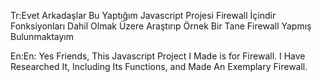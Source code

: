 Tr:Evet Arkadaşlar Bu Yaptığım Javascript Projesi Firewall İçindir Fonksiyonları Dahil Olmak Üzere Araştırıp Örnek Bir Tane Firewall Yapmış Bulunmaktayım 

En:En: Yes Friends, This Javascript Project I Made is for Firewall. I Have Researched It, Including Its Functions, and Made An Exemplary Firewall.

